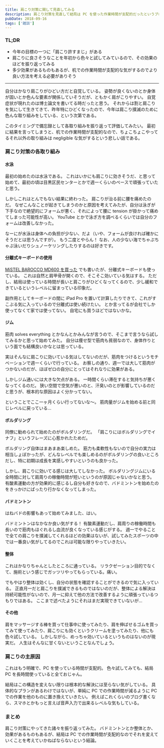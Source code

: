 ```yaml
---
title: 肩こり対策に関して見直してみる
description: 肩こり対策を見直して結局は PC を使った作業時間が支配的だったというブログ記事。
pubDate: 2018-09-16
tags: ['雑談']
---
```


### TL;DR
- 今年の目標の一つに「肩こり許すまじ」がある
- 肩こりに良さそうなことを年初から色々と試してみているので、その効果のほどを振り返ってみる
- 多少効果があるものもあるが、机での作業時間が支配的な気がするのでより良い方法を考える必要がありそう
---

自分はかなり肩こりがひどい方だと自覚している。
姿勢が良くないのとか身体が固いとか色んな要素が関係していそうだが、ともかく肩がこりやすい。
自覚症状が現れたのは博士論文を書いてる時だったと思う。
それからは割と肩こりを気にして生きてきて、昨年特にひどくなったので、今年は肩こり撲滅のために色んな取り組みをしている、という次第である。

このタイミングで備忘録として各取り組みを振り返って評価してみたい。
最初に結果を言ってしまうと、机での作業時間が支配的なので、ちょこちょこやってるそれ以外の取り組みは negligible な気がするという悲しい話である。

### 肩こり対策の各取り組み

#### 水泳
最初の始めたのは水泳である。
これはいかにも肩こりに効きそうだ、と思って始めて、最初の頃は目黒区民センターとかで週一くらいのペースで頑張っていたと思う。

しかしこれはとんでもない結果に終わった。
肩こりが治る前に腰を痛めたのだ。
なぜこんなことが起きてしまうのかと原因を考えてみたが、自分は泳ぎが下手なので絶望的にフォームが悪く、それによって腰に tension が掛かって痛めてしまった可能性が高い。
YouTube とかで泳ぎ方を調べるくらいでは自分のフォームは改善しなかった。

なーにが水泳は身体への負担が少ない、だよ（いや、フォームが良ければ確かにそうだとは思うんですが）。
もう二度とやらん！
なお、人の少ない海でちゃぷちゃぷ泳いだりシュノーケリングしたりするのは好きです。

#### 分離式キーボードの使用
[MiSTEL BAROCCO MD600 を買った](https://yoheikikuta.github.io/blog/2018-01-20-keyboard/) でも書いたが、分離式キーボードも使っている。
これは自然と肩甲骨が開くので、そこそこ効いている気はする。
ただし、結局は使っている時間が長いと肩こりがひどくなってくるので、少し緩和できているというレベルに留まっている印象だ。

副作用としてキーボードの間に iPad Pro を置いて計算したりできて、これがすこぶる気に入っているので分離式は使い続けたい。
とか言ってるが会社でしか使ってなくて家では使ってない。
自宅にも買うほどではないかな。

#### ジム
筋肉 solves everything とかなんとかみんなが言うので、そこまで言うなら試してみるかと思って始めてみた。
自分は痩せ型で筋肉も貧弱なので、身体作りという面でも結構良いかなとは思っている。

実はそんなに肩こりに効いている気はしてないのだが、筋肉をつけるというモチベーションで週一くらいで行っている。
お察しの通り、週一では大して筋肉がつかないのだが、ほぼゼロの自分にとってはそれなりに効果がある。

しかしジム通いには大きな欠点がある。
一時間くらい滞在すると気持ちが悪くなってくるのだ。
狭い空間で空気が悪いのと、汗臭いのとが影響しているのだと思うが、根本的な原因はよく分かってない。

ということでここ一ヶ月くらい行ってないな〜。
筋肉量がジムを始める前と同じレベルに戻っている...

#### ボルダリング
同僚に勧められて始めたのがボルダリングだ。
「肩こりにはボルダリングでイナフ」というフレーズに心惹かれたためだ。

ボルダリング自体はまあまあ楽しめた。
筋力も柔軟性もないので自分の実力は相当しょぼかったが、どんなレベルでも楽しめるのがボルダリングの良いところだし、特に初期は成長を実感しやすいというのも良かった。

しかし、肩こりに効いてる感じは大してしなかった。
ボルダリングジムにいる全時間に対して肩周りの稼働時間が短いというのが原因じゃないかなと思う。
有酸素運動の方が効果的に感じるし自分も好きなので、バドミントンを始めたのをきっかけにぱったり行かなくなってしまった。

#### バドミントン
はねバドの影響もあって始めてみました、はい。

バドミントンはなかなか良い気がする！
有酸素運動だし、肩周りの稼働時間も長いので筋肉もほぐれるし血流が良くなっている感じがする。
週一でやることで全ての肩こりを撲滅してくれるほどの効果はないが、試してみたスポーツの中では一番良い気がしてるのでこれは可能な限りやっていきたい。

#### 整体
これはかなりちゃんとしたところに通っている。
リラクゼーション目的でなくて、施術という感じでガッツリやってもらっている。痛い。

でもやはり整体は効くし、自分の状態を確認することができるので気に入っている。
正直月一だと肩こりを撲滅できるものではないのだが、整体による解決は持続可能性がないので、月一に抑えて他の方法で改善するように頑張っているつもりではある。
ここまで述べたようにそれはまだ実現できていないが...

#### その他
肩をマッサージする棒を買って仕事中に使ってみたり、肩を伸ばせるゴムを買ってみて使ってみたり、肩こりにも効くというクリームを塗ってみたり、他にも色々試している。
しかしながら、めっちゃ効いているというものはないのが現実だ。
人生はそんなに甘くないということなんでしょう。

### 肩こりの主原因
これはもう明確で、PC を使っている時間が支配的。
色々試してみても、結局 PC を長時間使っていると全ておじゃん。

結局はこの構造を変えない限りは根本的な解決には至らない気がしている。
具体的なプランがあるわけではないが、単純に PC での作業時間が減るように PC での作業を他のものに置き換えていきたい。
例えばこれくらいのブログ書くなら、スマホとかもっと言えば音声入力で出来るレベルな気もしている。

### まとめ
肩こり対策にやってきた諸々を振り返ってみた。
バドミントンとか整体とか、効果があるものもあるが、結局は PC での作業時間が支配的なのでそれを変えていくことを考えていかねばならないという結論。
